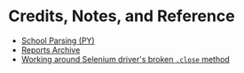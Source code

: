 # Credits, Notes, and Reference

  + [School Parsing (PY)](https://github.com/data-creative/law-schools-py/)
  + [Reports Archive](https://github.com/s2t2/aba-employment-summary-reports-archive/)
  + [Working around Selenium driver's broken `.close` method](https://github.com/teamcapybara/capybara/issues/1773)
